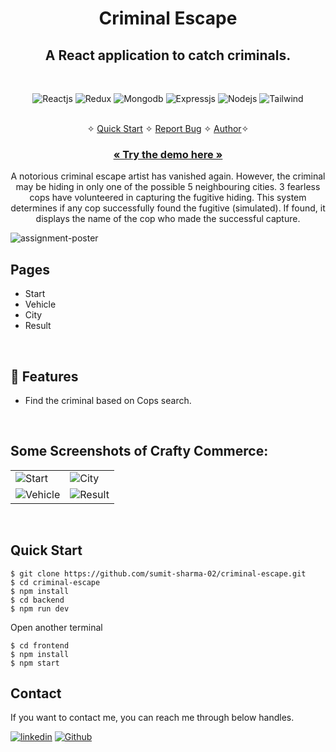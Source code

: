 <h1 align="center">Criminal Escape</h1> 

<h2 align="center">A React application to catch criminals.</h2>

<br />
<p align="center">
    <img src="https://img.shields.io/badge/React-20232A?style=for-the-badge&logo=react&logoColor=61DAFB" alt="Reactjs" />
    <img src="https://img.shields.io/badge/Redux-593D88?style=for-the-badge&logo=redux&logoColor=white" alt="Redux" />
    <img src="https://img.shields.io/badge/MongoDB-4EA94B?style=for-the-badge&logo=mongodb&logoColor=white" alt="Mongodb" />
    <img src="https://img.shields.io/badge/Express.js-000000?style=for-the-badge&logo=express&logoColor=white" alt="Expressjs" />
    <img src="https://img.shields.io/badge/Node.js-339933?style=for-the-badge&logo=nodedotjs&logoColor=white" alt="Nodejs" />
    <img src="https://img.shields.io/badge/Tailwind_CSS-38B2AC?style=for-the-badge&logo=tailwind-css&logoColor=white" alt="Tailwind" />
</p>

<p align="center"> 
    <br />&#10023;
    <a href="#Quick-Start">Quick Start</a>   &#10023;    
    <a href="https://github.com/sumit-sharma-02/criminal-escape/issues">Report Bug</a>   &#10023;
    <a href="#Contact">Author</a>&#10023;
  </p>
  
  <h3 align="center"><a href="https://criminal-escape.vercel.app/"><strong>« Try the demo here »</strong></a></h3>

  <p align="center"> 
    A notorious criminal escape artist has vanished again. However, the criminal may be hiding in only one of the possible 5 neighbouring cities. 3 fearless cops have volunteered in capturing the fugitive hiding. This system determines if any cop successfully found the fugitive (simulated). If found, it displays the name of the cop who made the successful capture.
  </p>

![assignment-poster](https://github.com/sumit-sharma-02/criminal-escape/assets/52236473/93c97b61-39b4-4b79-af0c-21f39ca81f01)
<br />

## Pages
- Start
- Vehicle
- City
- Result
<br />

## 🚀 Features
- Find the criminal based on Cops search.
<br />

## Some Screenshots of Crafty Commerce:
<table>
    <td><img src="https://github.com/sumit-sharma-02/criminal-escape/assets/52236473/52caa9a1-eeab-4a23-94a2-b068e476f1ec" alt="Start" /></td>
    <td><img src="https://github.com/sumit-sharma-02/criminal-escape/assets/52236473/38b63567-4bd8-4f11-b62f-17d020102b93" alt="City" /></td>
  </tr>
  <tr>
    <td><img src="https://github.com/sumit-sharma-02/criminal-escape/assets/52236473/7eb1c65c-7adc-417f-8d1e-90296a53e28e" alt="Vehicle" /></td>
    <td><img src="https://github.com/sumit-sharma-02/criminal-escape/assets/52236473/8cef6327-840d-4baa-871e-f27b8e7608d0" alt="Result" /></td>
  </tr>
</table>
<br/>

## Quick Start

```shell
$ git clone https://github.com/sumit-sharma-02/criminal-escape.git
$ cd criminal-escape
$ npm install
$ cd backend
$ npm run dev
```

Open another terminal
```shell
$ cd frontend
$ npm install
$ npm start
```

## Contact
If you want to contact me, you can reach me through below handles.

[![linkedin](https://img.shields.io/badge/Sumit_Sharma-0077B5?style=for-the-badge&logo=linkedin&logoColor=white)](https://www.linkedin.com/in/sumitsharma002/)
[![Github](https://img.shields.io/badge/Sumit_Sharma-20232A?style=for-the-badge&logo=Github&logoColor=white)](https://github.com/sumit-sharma-02/)
